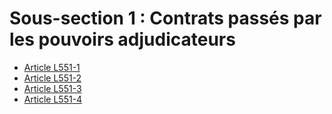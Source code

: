 # Sous-section 1 : Contrats passés par les pouvoirs adjudicateurs

- [Article L551-1](article-l551-1.md)
- [Article L551-2](article-l551-2.md)
- [Article L551-3](article-l551-3.md)
- [Article L551-4](article-l551-4.md)
